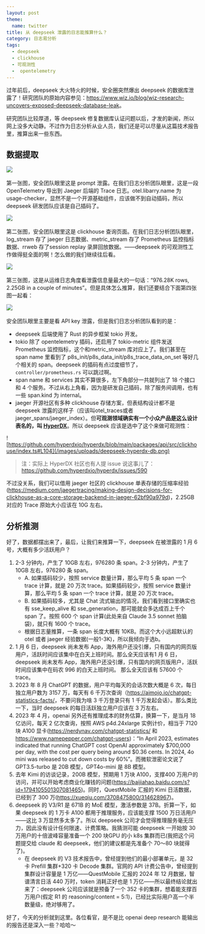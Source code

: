 ```yaml
---
layout: post
theme:
  name: twitter
title: 从 deepseek 泄露的日志能推算什么？
category: 日志易分析
tags:
  - deepseek
  - clickhouse
  - 可观测性
  -  opentelemetry
---
```


过年前后，deepseek 大火特火的时候，安全圈突然爆出 deepseek 的数据库泄露了！研究团队的原始内容参见：<https://www.wiz.io/blog/wiz-research-uncovers-exposed-deepseek-database-leak>。

研究团队比较厚道，等 deepseek 修复数据库认证问题以后，才发的新闻，所以网上没多大动静。不过作为日志分析从业人员，我们还是可以尽量从这篇技术报告里，推算出来一些东西。

## 数据提取

![](https://www.datocms-assets.com/75231/1738181347-screenshot-2025-01-29-at-21-56-47.png)

第一张图，安全团队眼里这是 prompt 泄露。在我们日志分析团队眼里，这是一段 OpenTelemetry 导出到 Jaeger 后端的 Trace 日志。otel.libarry.name 为 usage-checker，显然不是一个开源基础组件，应该做不到自动插码，所以 deepseek 研发团队应该是自己插码了。

![](https://www.datocms-assets.com/75231/1738181377-screenshot-2025-01-29-at-21-47-46.png)

第二张图，安全团队眼里这是 clickhouse 查询页面。在我们日志分析团队眼里，log_stream 存了 jaeger 日志数据、metric_stream 存了 Prometheus 监控指标数据、rrweb 存了session replay 录屏回放数据。——deepseek 的可观测性工作做得挺全面的啊！怎么做的我们继续往后看。

![](https://www.datocms-assets.com/75231/1738181463-screenshot-2025-01-29-at-21-49-50.png)

第三张图，这是从运维日志角度看泄露信息量最大的一句话：“976.28K rows, 2.25GB in a couple of minutes”。但是具体怎么推算，我们还要结合下面第四张图一起看：

![](https://www.datocms-assets.com/75231/1738181493-screenshot-2025-01-29-at-22-05-00.png)

安全团队眼里主要是看 API key 泄露，但是我们日志分析团队看到的是：

* deepseek 后端使用了 Rust 的异步框架 tokio 开发。
* tokio 除了 opentelemetry 插码，还启用了 tokio-metric 组件发送 Prometheus 监控指标，这个和metric_stream 库对应上了。我们甚至在 span name 里看到了 p8s_init/p8s_data_init/p8s_trace_data_on_set 等好几个相关的 span。deepseek 的插码有点过度细节了，`controller/prometheus.rs` 可以跳过啊。
* span name 和 services 其实不算很多，左下角部分一共就列出了 18 个接口和 4 个服务。不过从右上角看，因为是研发自己插码，除了服务间调用，也有一些 span.kind 为 internal。
* jaeger 开源社区有多种 clickhouse 存储方案，但表结构设计都不是 deepseek 泄露的这样子（应该叫otel_traces或者jaeger_spans/jaeger_index）。但**可观测领域确实有一个小众产品是这么设计表名的，叫 [HyperDX](https://www.hyperdx.io/)**。所以 deepseek 应该是选中了这个来做可观测性：

![https://github.com/hyperdxio/hyperdx/blob/main/packages/api/src/clickhouse/index.ts#L104](/images/uploads/deepseek-hyperdx-db.png)

> 注：实际上 HyperDX 社区也有人提 issue 说这事儿了：<https://github.com/hyperdxio/hyperdx/issues/590>

不过没关系，我们可以借用 jaeger 社区的 clickhouse 单表存储的压缩率经验(<https://medium.com/jaegertracing/making-design-decisions-for-clickhouse-as-a-core-storage-backend-in-jaeger-62bf90a979d>)，2.25GB 对应的 Trace 原始大小应该在 10G 左右。

## 分析推测

好了，数据都摆出来了，最后，让我们来推算一下，deepseek 在被泄露的 1 月 6 号，大概有多少活跃用户？

1. 2-3 分钟内，产生了 10GB 左右，976280 条 span。2-3 分钟内，产生了 10GB 左右，976280 条 span。
    * A. 如果插码较少，按照 service 数量计算，那么平均 5 条 span 一个 trace 计算，就是 20 万次 trace。如果插码较少，按照 service 数量计算，那么平均 5 条 span 一个 trace 计算，就是 20 万次 trace。
    * B. 如果插码较多，尤其是 Chat 流式输出的情况，我们看到接口里确实也有 sse_keep_alive 和 sse_generation，那可能就会多达成百上千个 span 了。按照 600 个 span 计算(此处来自 Claude 3.5 sonnet 拍脑袋)，就只有 1600 个 trace。
    * 根据日志量推算，一条 span 长度大概有 10KB。而这个大小远超默认的 otel 或者 jaeger 经验数据(一般1-3K)，所以我倾向于选b。
2. 1 月 6 日，deepseek 尚未发布 App，海外用户还没引爆，只有国内的网页版用户，活跃时间应该集中在白天上班时间。那么全天应该有1 月 6 日，deepseek 尚未发布 App，海外用户还没引爆，只有国内的网页版用户，活跃时间应该集中在码农 996 的白天上班时间。 那么全天应该有 57600 个 trace。
3. 2023 年 8 月 ChatGPT 的数据，用户平均每天的会话次数大概是 6 次，每日独立用户数为 3157 万，每天有 6 千万次查询（<https://aimojo.io/chatgpt-statistics-facts/>，不要问我为啥 3 千万登录只有 1 千万发起会话）。那么类比一下，当时 deepseek 的每日活跃独立用户应该在 3 万左右。
4. 2023 年 4 月，openai 另外还有推理成本的财务估算，换算一下，是当月 18 亿访问，每天 2 亿次查询，按照 AWS p4d.24xlarge 实例计价，相当于 7120 块 A100 显卡(<https://nerdynav.com/chatgpt-statistics/> 和 <https://www.namepepper.com/chatgpt-users>)：“In April 2023, estimates indicated that running ChatGPT cost OpenAI approximately $700,000 per day, with the cost per query being around $0.36 cents. In 2024, 4o mini was released to cut down costs by 60%”。而微软泄密论文说了 GPT3.5-turbo 是 20B 模型，GPT4o-mini 是 8B 模型。
5. 去年 Kimi 的访谈记录，200B 模型，预期用 1 万块 A100，支撑400 万用户的访问，并可以开始考虑商业化赚钱的问题(<https://baijiahao.baidu.com/s?id=1794105501307081465>)。同时，QuestMobile 汇报的 Kimi 日活数据，已经到了 300 万(<https://xueqiu.com/3708475800/314628967>)。
6. deepseek 的 V3/R1 是 671B 的 MoE 模型，激活参数是 37B。折算一下，如果 deepseek 的 1 万卡 A100 都用于推理服务，应该能支撑 1500 万日活用户——这比 3 万显然多太多了。所以 deepseek 公司才会觉得推理服务毫无压力，因此没有设计任何限速、计费策略。我猜测可能 deepseek 一开始按 30 万用户的十倍波峰容量准备一个 200 块GPU 的小 k8s 集群而已(我把这个问题提交给 claude 和 deepseek，他们的建议都是先准备个 70～80 块就得了)。
    * 在 deepseek 的 V3 技术报告中，曾经提到他们的最小部署单元，是 32 卡 Prefill 集群+320 卡 Decode 集群。官网的 API 计费公告中，曾经提到集群设计容量是 1 万亿——QuestMobile 汇报的 2024 年 12 月数据，智谱清言日活 440 万时，token 消耗正好也是 1 万亿——所以最终结论就出来了：deepseek 公司应该就是预备了一个 352 卡的集群，想着能支撑百万用户(假定 R1 的 reasoning/content = 5:1)，已经比实际用户高一个半数量级，绝对够用了。

好了，今天的分析就到这里。各位看官，是不是比 openai deep research 能输出的报告还是深入一些？哈哈～
